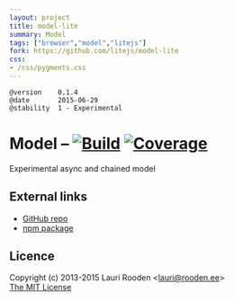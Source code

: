 ```yaml
---
layout: project
title: model-lite
summary: Model
tags: ["browser","model","litejs"]
fork: https://github.com/litejs/model-lite
css:
- /css/pygments.css
---
```

[1]: https://secure.travis-ci.org/litejs/model-lite.png
[2]: https://travis-ci.org/litejs/model-lite
[3]: https://coveralls.io/repos/litejs/model-lite/badge.png
[4]: https://coveralls.io/r/litejs/model-lite
[npm package]: https://npmjs.org/package/model-lite
[GitHub repo]: https://github.com/litejs/model-lite


    @version    0.1.4
    @date       2015-06-29
    @stability  1 - Experimental


Model &ndash; [![Build][1]][2] [![Coverage][3]][4]
=====

Experimental async and chained model


External links
--------------

-   [GitHub repo][]
-   [npm package][]


Licence
-------

Copyright (c) 2013-2015 Lauri Rooden &lt;lauri@rooden.ee&gt;  
[The MIT License](http://lauri.rooden.ee/mit-license.txt)


